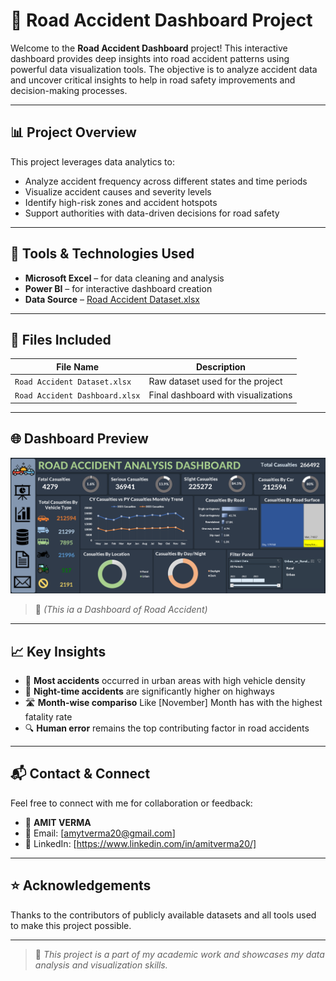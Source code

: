 # 🚗 Road Accident Dashboard Project

Welcome to the **Road Accident Dashboard** project! This interactive dashboard provides deep insights into road accident patterns using powerful data visualization tools. The objective is to analyze accident data and uncover critical insights to help in road safety improvements and decision-making processes.

---

## 📊 Project Overview

This project leverages data analytics to:

- Analyze accident frequency across different states and time periods
- Visualize accident causes and severity levels
- Identify high-risk zones and accident hotspots
- Support authorities with data-driven decisions for road safety

---

## 🧰 Tools & Technologies Used

- **Microsoft Excel** – for data cleaning and analysis
- **Power BI** – for interactive dashboard creation
- **Data Source** – [Road Accident Dataset.xlsx](./Road%20Accident%20Dataset.xlsx)

---

## 📂 Files Included

| File Name                       | Description                          |
|--------------------------------|--------------------------------------|
| `Road Accident Dataset.xlsx`   | Raw dataset used for the project     |
| `Road Accident Dashboard.xlsx` | Final dashboard with visualizations  |

---

## 🌐 Dashboard Preview

![Dashboard Preview](Dashboard.png)

> 📌 *(This ia a Dashboard of Road Accident)*

---

## 📈 Key Insights

- 🚧 **Most accidents** occurred in urban areas with high vehicle density  
- 🌙 **Night-time accidents** are significantly higher on highways  
- 🛣️ **Month-wise compariso** Like [November] Month has with the highest fatality rate  
- 🔍 **Human error** remains the top contributing factor in road accidents

---

## 📬 Contact & Connect

Feel free to connect with me for collaboration or feedback:

- 👤 **AMIT VERMA**  
- 📧 Email: [amytverma20@gmail.com]  
- 💼 LinkedIn: [https://www.linkedin.com/in/amitverma20/]

---

## ⭐ Acknowledgements

Thanks to the contributors of publicly available datasets and all tools used to make this project possible.

---

> 📝 *This project is a part of my academic work and showcases my data analysis and visualization skills.*

